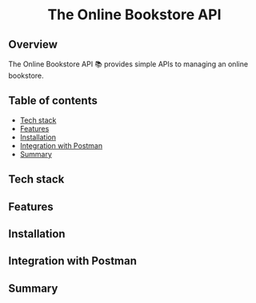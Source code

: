 <h1 align="center">
    The Online Bookstore API
</h1>

## Overview
The Online Bookstore API :books: provides simple APIs to managing an online bookstore.


## Table of contents
- [Tech stack](#tech-stack)
- [Features](#features)
- [Installation](#installation)
- [Integration with Postman](#integration-with-postman)
- [Summary](#summary)

## Tech stack

## Features

## Installation

## Integration with Postman

## Summary
